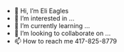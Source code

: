 - 👋 Hi, I’m Eli Eagles
- 👀 I’m interested in ...
- 🌱 I’m currently learning ...
- 💞️ I’m looking to collaborate on ...
- 📫 How to reach me 417-825-8779

<!---
Eli-Eagles/Eli-Eagles is a ✨ special ✨ repository because its `README.md` (this file) appears on your GitHub profile.
You can click the Preview link to take a look at your changes.
--->

